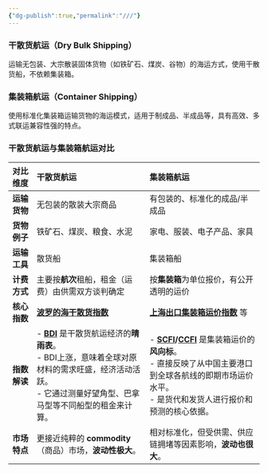 ```yaml
---
{"dg-publish":true,"permalink":"///"}
---
```


### **干散货航运（Dry Bulk Shipping）**

运输无包装、大宗散装固体货物（如铁矿石、煤炭、谷物）的海运方式，使用干散货船，不依赖集装箱。  

### **集装箱航运（Container Shipping）**

使用标准化集装箱运输货物的海运模式，适用于制成品、半成品等，具有高效、多式联运兼容性强的特点。


### 干散货航运与集装箱航运对比

| 对比维度     | 干散货航运                                                                                                                                                                                         | 集装箱航运                                                                                                                                                                                                                                                              |
| :------- | :-------------------------------------------------------------------------------------------------------------------------------------------------------------------------------------------- | :----------------------------------------------------------------------------------------------------------------------------------------------------------------------------------------------------------------------------------------------------------------- |
| **运输货物** | 无包装的散装大宗商品                                                                                                                                                                                    | 有包装的、标准化的成品/半成品                                                                                                                                                                                                                                                    |
| **货物例子** | 铁矿石、煤炭、粮食、水泥                                                                                                                                                                                  | 家电、服装、电子产品、家具                                                                                                                                                                                                                                                      |
| **运输工具** | 散货船                                                                                                                                                                                           | 集装箱船                                                                                                                                                                                                                                                               |
| **计费方式** | 主要按**航次**租船，租金（运费）由供需双方谈判确定                                                                                                                                                                   | 按**集装箱**为单位报价，有公开透明的运价                                                                                                                                                                                                                                             |
| **核心指数** | **[波罗的海干散货指数](https://baike.baidu.com/item/波罗的海指数?fromtitle=BDI&fromid=1906439&fromModule=lemma_search-box)**                                                                                 | **[上海出口集装箱运价指数](https://baike.baidu.com/item/SCFI?fromModule=lemma_search-box)** 等                                                                                                                                                                                 |
| **指数解读** | - **[BDI](https://baike.baidu.com/item/波罗的海指数?fromtitle=BDI&fromid=1906439&fromModule=lemma_search-box)** 是干散货航运经济的**晴雨表**。<br>- BDI上涨，意味着全球对原材料的需求旺盛，经济活动活跃。<br>- 它通过测量好望角型、巴拿马型等不同船型的租金来计算。 | - **[SCFI](https://baike.baidu.com/item/SCFI?fromModule=lemma_search-box)/[CCFI](https://baike.baidu.com/item/中国出口集装箱运价指数?fromtitle=CCFI&fromid=9552739&fromModule=lemma_search-box)** 是集装箱运价的**风向标**。<br>- 直接反映了从中国主要港口到全球各航线的即期市场运价水平。<br>- 是货代和发货人进行报价和预测的核心依据。 |
| **市场特点** | 更接近纯粹的 **commodity**（商品）市场，**波动性极大**。                                                                                                                                                         | 相对标准化，但受供需、供应链拥堵等因素影响，**波动也很大**。                                                                                                                                                                                                                                   |
